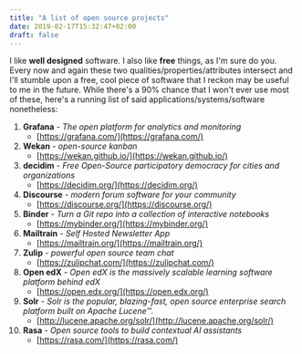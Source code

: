 ```yaml
---
title: "A list of open source projects"
date: 2019-02-17T15:32:47+02:00
draft: false
---
```


I like **well designed** software. I also like **free** things, as I'm sure do you. Every now and again these two qualities/properties/attributes intersect and I'll stumble upon a free, cool piece of software that I reckon may be useful to me in the future. While there's a 90% chance that I won't ever use most of these, here's a running list of said applications/systems/software nonetheless:

1. **Grafana** - *The open platform for analytics and monitoring*
	- [https://grafana.com/](https://grafana.com/)
2. **Wekan** - *open-source kanban*
	- [https://wekan.github.io/](https://wekan.github.io/)
3. **decidim** - *Free Open-Source participatory democracy for cities and organizations*
	- [https://decidim.org/](https://decidim.org/)
4. **Discourse** - *modern forum software for your community*
	- [https://discourse.org/](https://discourse.org/)	
5. **Binder** - *Turn a Git repo into a collection of interactive notebooks*
	- [https://mybinder.org/](https://mybinder.org/)
6. **Mailtrain** - *Self Hosted Newsletter App*
	- [https://mailtrain.org/](https://mailtrain.org/)
7. **Zulip** - *powerful open source team chat*
	- [https://zulipchat.com/](https://zulipchat.com/)
8. **Open edX** - *Open edX is the massively scalable learning software platform behind edX*
	- [https://open.edx.org/](https://open.edx.org/)
9. **Solr** - *Solr is the popular, blazing-fast, open source enterprise search platform built on Apache Lucene™.*
	- [http://lucene.apache.org/solr/](http://lucene.apache.org/solr/)
10. **Rasa** - *Open source tools to build contextual AI assistants*
	- [https://rasa.com/](https://rasa.com/)